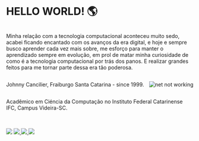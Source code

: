 ##

<h1>HELLO WORLD! 🌎 </h1>

##

<p>Minha relação com a tecnologia computacional aconteceu muito sedo, acabei ficando encantado com os avanços da era digital, e hoje e sempre busco aprender cada vez mais sobre, me esforço para manter o aprendizado sempre em evolução, em prol de matar minha curiosidade de como é a tecnologia computacional por trás dos panos. E realizar grandes feitos para me tornar parte dessa era tão poderosa.</p>

##

<img align="right" alt="net not working" src="https://media.giphy.com/media/3o6ZtjUgN29USDJlEQ/giphy.gif?cid=790b76117169755f8c15b8a212a5343089989b09c445a17a&rid=giphy.gif&ct=g">

##

<p>Johnny Cancilier, Fraiburgo Santa Catarina - since 1999.</p>

##

<p>Acadêmico em Ciéncia da Computação no Instituto Federal Catarinense IFC, Campus Videira-SC.</p>

##

<div style="display: inline_block"><br>
<a href="https://instagram.com/johnny_cancilier" target="_blank"><img src="https://img.shields.io/badge/-Instagram-%23E4405F?style=for-the-badge&logo=instagram&logoColor=white" target="_blank"></a>
<a href = "mailto:johnny.cancilier@gmail.com"><img src="https://img.shields.io/badge/-Gmail-%23D90007?style=for-the-badge&logo=Gmail&logoColor=white" target="_blank"</a>
<a href = "mailto:jhony.cancilier@hotmail.com"><img src="https://img.shields.io/badge/-Hotmail-%230077B5?style=for-the-badge&logo=Mail.Ru&logoColor=white" target="_blank"</a>
<a href="https://www.linkedin.com/in/johnny-cancilier-946b81185" target="_blank"><img src="https://img.shields.io/badge/-LinkedIn-%230077B5?style=for-the-badge&logo=linkedin&logoColor=white" target="_blank"></a>

##
  
</div>

